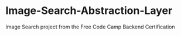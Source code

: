 # Image-Search-Abstraction-Layer
Image Search project from the Free Code Camp Backend Certification
